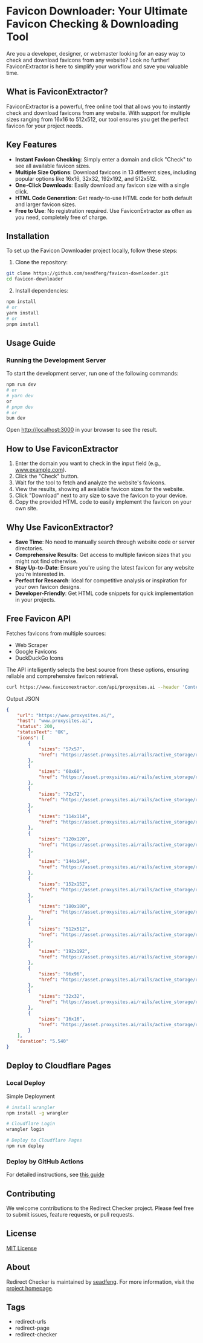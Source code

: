 # Favicon Downloader: Your Ultimate Favicon Checking & Downloading Tool

Are you a developer, designer, or webmaster looking for an easy way to check and download favicons from any website? Look no further! FaviconExtractor is here to simplify your workflow and save you valuable time.

## What is FaviconExtractor?

FaviconExtractor is a powerful, free online tool that allows you to instantly check and download favicons from any website. With support for multiple sizes ranging from 16x16 to 512x512, our tool ensures you get the perfect favicon for your project needs.

## Key Features

- **Instant Favicon Checking**: Simply enter a domain and click "Check" to see all available favicon sizes.
- **Multiple Size Options**: Download favicons in 13 different sizes, including popular options like 16x16, 32x32, 192x192, and 512x512.
- **One-Click Downloads**: Easily download any favicon size with a single click.
- **HTML Code Generation**: Get ready-to-use HTML code for both default and larger favicon sizes.
- **Free to Use**: No registration required. Use FaviconExtractor as often as you need, completely free of charge.


## Installation

To set up the Favicon Downloader project locally, follow these steps:

1. Clone the repository:

```sh
git clone https://github.com/seadfeng/favicon-downloader.git
cd favicon-downloader
```

2. Install dependencies:

```sh
npm install
# or
yarn install
# or
pnpm install
```

## Usage Guide

### Running the Development Server

To start the development server, run one of the following commands:

```sh
npm run dev
# or
# yarn dev
or
# pnpm dev
# or
bun dev
```

Open [http://localhost:3000](http://localhost:3000) in your browser to see the result.

## How to Use FaviconExtractor

1. Enter the domain you want to check in the input field (e.g., www.example.com).
2. Click the "Check" button.
3. Wait for the tool to fetch and analyze the website's favicons.
4. View the results, showing all available favicon sizes for the website.
5. Click "Download" next to any size to save the favicon to your device.
6. Copy the provided HTML code to easily implement the favicon on your own site.

## Why Use FaviconExtractor?

- **Save Time**: No need to manually search through website code or server directories.
- **Comprehensive Results**: Get access to multiple favicon sizes that you might not find otherwise.
- **Stay Up-to-Date**: Ensure you're using the latest favicon for any website you're interested in.
- **Perfect for Research**: Ideal for competitive analysis or inspiration for your own favicon designs.
- **Developer-Friendly**: Get HTML code snippets for quick implementation in your projects.

## Free Favicon  API

Fetches favicons from multiple sources:

- Web Scraper
- Google Favicons
- DuckDuckGo Icons

The API intelligently selects the best source from these options, ensuring reliable and comprehensive favicon retrieval.

```sh
curl https://www.faviconextractor.com/api/proxysites.ai --header 'Content-Type: application/json'
``` 

Output JSON

```json
{
	"url": "https://www.proxysites.ai/",
	"host": "www.proxysites.ai",
	"status": 200,
	"statusText": "OK",
	"icons": [
		{
			"sizes": "57x57",
			"href": "https://asset.proxysites.ai/rails/active_storage/representations/redirect/eyJfcmFpbHMiOnsiZGF0YSI6OCwicHVyIjoiYmxvYl9pZCJ9fQ==--e702ab3bb2a064d7cc1961d5791a9cf8066b8c7f/eyJfcmFpbHMiOnsiZGF0YSI6eyJmb3JtYXQiOiJwbmciLCJyZXNpemUiOjU3fSwicHVyIjoidmFyaWF0aW9uIn19--92e4e3f0c3ca444ac909ff07bd729cc0955c9a41/proxy%20sites.png"
		},
		{
			"sizes": "60x60",
			"href": "https://asset.proxysites.ai/rails/active_storage/representations/redirect/eyJfcmFpbHMiOnsiZGF0YSI6OCwicHVyIjoiYmxvYl9pZCJ9fQ==--e702ab3bb2a064d7cc1961d5791a9cf8066b8c7f/eyJfcmFpbHMiOnsiZGF0YSI6eyJmb3JtYXQiOiJwbmciLCJyZXNpemUiOjYwfSwicHVyIjoidmFyaWF0aW9uIn19--b326659caec69b9d03bb3212d330eb7f2de4867f/proxy%20sites.png"
		},
		{
			"sizes": "72x72",
			"href": "https://asset.proxysites.ai/rails/active_storage/representations/redirect/eyJfcmFpbHMiOnsiZGF0YSI6OCwicHVyIjoiYmxvYl9pZCJ9fQ==--e702ab3bb2a064d7cc1961d5791a9cf8066b8c7f/eyJfcmFpbHMiOnsiZGF0YSI6eyJmb3JtYXQiOiJwbmciLCJyZXNpemUiOjcyfSwicHVyIjoidmFyaWF0aW9uIn19--dda0b07b7faabd93b896f61bd0b8121fe7535812/proxy%20sites.png"
		},
		{
			"sizes": "114x114",
			"href": "https://asset.proxysites.ai/rails/active_storage/representations/redirect/eyJfcmFpbHMiOnsiZGF0YSI6OCwicHVyIjoiYmxvYl9pZCJ9fQ==--e702ab3bb2a064d7cc1961d5791a9cf8066b8c7f/eyJfcmFpbHMiOnsiZGF0YSI6eyJmb3JtYXQiOiJwbmciLCJyZXNpemUiOjExNH0sInB1ciI6InZhcmlhdGlvbiJ9fQ==--e341749eca680cb3ab159803041920833c7147ed/proxy%20sites.png"
		},
		{
			"sizes": "120x120",
			"href": "https://asset.proxysites.ai/rails/active_storage/representations/redirect/eyJfcmFpbHMiOnsiZGF0YSI6OCwicHVyIjoiYmxvYl9pZCJ9fQ==--e702ab3bb2a064d7cc1961d5791a9cf8066b8c7f/eyJfcmFpbHMiOnsiZGF0YSI6eyJmb3JtYXQiOiJwbmciLCJyZXNpemUiOjEyMH0sInB1ciI6InZhcmlhdGlvbiJ9fQ==--2876e6c7d56a4676f98b9461a6c157748dd7f3d8/proxy%20sites.png"
		},
		{
			"sizes": "144x144",
			"href": "https://asset.proxysites.ai/rails/active_storage/representations/redirect/eyJfcmFpbHMiOnsiZGF0YSI6OCwicHVyIjoiYmxvYl9pZCJ9fQ==--e702ab3bb2a064d7cc1961d5791a9cf8066b8c7f/eyJfcmFpbHMiOnsiZGF0YSI6eyJmb3JtYXQiOiJwbmciLCJyZXNpemUiOjE0NH0sInB1ciI6InZhcmlhdGlvbiJ9fQ==--2ef73b7782ea6acca11f4bf18278d20df3ebedc7/proxy%20sites.png"
		},
		{
			"sizes": "152x152",
			"href": "https://asset.proxysites.ai/rails/active_storage/representations/redirect/eyJfcmFpbHMiOnsiZGF0YSI6OCwicHVyIjoiYmxvYl9pZCJ9fQ==--e702ab3bb2a064d7cc1961d5791a9cf8066b8c7f/eyJfcmFpbHMiOnsiZGF0YSI6eyJmb3JtYXQiOiJwbmciLCJyZXNpemUiOjE1Mn0sInB1ciI6InZhcmlhdGlvbiJ9fQ==--5d7e7888c54038462f7d0f5dfcaf9bfb763542b6/proxy%20sites.png"
		},
		{
			"sizes": "180x180",
			"href": "https://asset.proxysites.ai/rails/active_storage/representations/redirect/eyJfcmFpbHMiOnsiZGF0YSI6OCwicHVyIjoiYmxvYl9pZCJ9fQ==--e702ab3bb2a064d7cc1961d5791a9cf8066b8c7f/eyJfcmFpbHMiOnsiZGF0YSI6eyJmb3JtYXQiOiJwbmciLCJyZXNpemUiOjE4MH0sInB1ciI6InZhcmlhdGlvbiJ9fQ==--3607f5859d231a899f00f3075e5ede351a3881a1/proxy%20sites.png"
		},
		{
			"sizes": "512x512",
			"href": "https://asset.proxysites.ai/rails/active_storage/representations/redirect/eyJfcmFpbHMiOnsiZGF0YSI6OCwicHVyIjoiYmxvYl9pZCJ9fQ==--e702ab3bb2a064d7cc1961d5791a9cf8066b8c7f/eyJfcmFpbHMiOnsiZGF0YSI6eyJmb3JtYXQiOiJwbmciLCJyZXNpemUiOjUxMn0sInB1ciI6InZhcmlhdGlvbiJ9fQ==--0681236ad6684680624efd9dab9c9b0fd921b448/proxy%20sites.png"
		},
		{
			"sizes": "192x192",
			"href": "https://asset.proxysites.ai/rails/active_storage/representations/redirect/eyJfcmFpbHMiOnsiZGF0YSI6OCwicHVyIjoiYmxvYl9pZCJ9fQ==--e702ab3bb2a064d7cc1961d5791a9cf8066b8c7f/eyJfcmFpbHMiOnsiZGF0YSI6eyJmb3JtYXQiOiJwbmciLCJyZXNpemUiOjE5Mn0sInB1ciI6InZhcmlhdGlvbiJ9fQ==--f90210217333a1ec45f7289db3308a24a9ca1c30/proxy%20sites.png"
		},
		{
			"sizes": "96x96",
			"href": "https://asset.proxysites.ai/rails/active_storage/representations/redirect/eyJfcmFpbHMiOnsiZGF0YSI6OCwicHVyIjoiYmxvYl9pZCJ9fQ==--e702ab3bb2a064d7cc1961d5791a9cf8066b8c7f/eyJfcmFpbHMiOnsiZGF0YSI6eyJmb3JtYXQiOiJwbmciLCJyZXNpemUiOjk2fSwicHVyIjoidmFyaWF0aW9uIn19--75ad1335c5be72203ba8104f040ae0eae34ae312/proxy%20sites.png"
		},
		{
			"sizes": "32x32",
			"href": "https://asset.proxysites.ai/rails/active_storage/representations/redirect/eyJfcmFpbHMiOnsiZGF0YSI6OCwicHVyIjoiYmxvYl9pZCJ9fQ==--e702ab3bb2a064d7cc1961d5791a9cf8066b8c7f/eyJfcmFpbHMiOnsiZGF0YSI6eyJmb3JtYXQiOiJwbmciLCJyZXNpemUiOjMyfSwicHVyIjoidmFyaWF0aW9uIn19--c8c4db84a6a282f606e045537f16130bddb1019f/proxy%20sites.png"
		},
		{
			"sizes": "16x16",
			"href": "https://asset.proxysites.ai/rails/active_storage/representations/redirect/eyJfcmFpbHMiOnsiZGF0YSI6OCwicHVyIjoiYmxvYl9pZCJ9fQ==--e702ab3bb2a064d7cc1961d5791a9cf8066b8c7f/eyJfcmFpbHMiOnsiZGF0YSI6eyJmb3JtYXQiOiJwbmciLCJyZXNpemUiOjE2fSwicHVyIjoidmFyaWF0aW9uIn19--a249ec28617db7ea4309a9d13a2b4b43d8876d4e/proxy%20sites.png"
		}
	],
	"duration": "5.540"
}
```
 

## Deploy to Cloudflare Pages


### Local Deploy

Simple Deployment

```sh
# install wrangler
npm install -g wrangler

# Cloudflare Login 
wrangler login

# Deploy to Cloudflare Pages
npm run deploy
```

### Deploy by GitHub Actions

For detailed instructions, see [this guide](doc/workflows.md)

## Contributing

We welcome contributions to the Redirect Checker project. Please feel free to submit issues, feature requests, or pull requests.

## License

[MIT License](MIT-LICENSE)

## About

Redirect Checker is maintained by [seadfeng](https://github.com/seadfeng). For more information, visit the [project homepage](https://www.faviconextractor.com/).

## Tags

- redirect-urls
- redirect-page
- redirect-checker